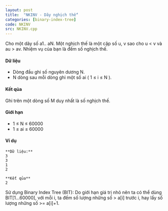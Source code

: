 ```yaml
---
layout: post
title:  "NKINV - Dãy nghịch thế"
categories: [binary-index-tree]
code: NKINV
src: NKINV.cpp
---
```




  


Cho một dãy số a1.. aN. Một nghịch thế là một cặp số u, v sao cho u < v và au > av. Nhiệm vụ của bạn là đếm số nghịch thế.

#### Dữ liệu

*   Dòng đầu ghi số nguyên dương N.
*   N dòng sau mỗi dòng ghi một số ai ( 1 ≤ i ≤ N ).

#### Kết qủa

Ghi trên một dòng số M duy nhất là số nghịch thế.

#### Giới hạn

*   1 ≤ N ≤ 60000
*   1 ≤ ai ≤ 60000

#### Ví dụ

```
**Dữ liệu:**
3
3
1
2

**Kết qủa**
2

```

<!--more-->



Sử dụng Binary Index Tree (BIT): Do giới hạn giá trị nhỏ nên ta có thể dùng BIT[1…60000], với mỗi i, ta đếm số lượng những số > a[i] trước i, hay lấy số lượng những số >= a[i]+1.
